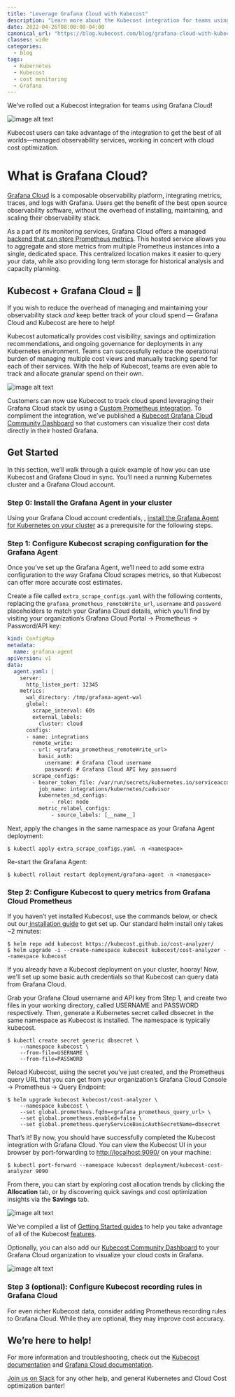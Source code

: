```yaml
---
title: "Leverage Grafana Cloud with Kubecost"
description: "Learn more about the Kubecost integration for teams using Grafana Cloud."
date: 2022-04-26T08:00:00-04:00
canonical_url: "https://blog.kubecost.com/blog/grafana-cloud-with-kubecost"
classes: wide
categories:
  - blog
tags:
  - Kubernetes
  - Kubecost
  - cost monitoring
  - Grafana
---
```


We’ve rolled out a Kubecost integration for teams using Grafana Cloud!

![image alt text](/assets/images/grafana-cloud-with-kubecost/image_0.png)

Kubecost users can take advantage of the integration to get the best of all worlds—managed observability services, working in concert with cloud cost optimization.

# What is Grafana Cloud?

[Grafana Cloud](https://grafana.com/products/cloud/) is a composable observability platform, integrating metrics, traces, and logs with Grafana. Users get the benefit of the best open source observability software, without the overhead of installing, maintaining, and scaling their observability stack.

As a part of its monitoring services, Grafana Cloud offers a managed [backend that can store Prometheus metrics](https://grafana.com/go/grafana-cloud-prometheus-2/). This hosted service allows you to aggregate and store metrics from multiple Prometheus instances into a single, dedicated space. This centralized location makes it easier to query your data, while also providing long term storage for historical analysis and capacity planning.

## Kubecost + Grafana Cloud =  💯

If you wish to reduce the overhead of managing and maintaining your observability stack *and* keep better track of your cloud spend — Grafana Cloud and Kubecost are here to help!

Kubecost automatically provides cost visibility, savings and optimization recommendations, and ongoing governance for deployments in any Kubernetes environment. Teams can successfully reduce the operational burden of managing multiple cost views and manually tracking spend for each of their services. With the help of Kubecost, teams are even able to track and allocate granular spend on their own.

![image alt text](/assets/images/grafana-cloud-with-kubecost/image_1.png)

Customers can now use Kubecost to track cloud spend leveraging their Grafana Cloud stack by using a [Custom Prometheus integration](https://guide.kubecost.com/hc/en-us/articles/4407595941015-Custom-Prometheus). To compliment the integration, we’ve published a [Kubecost Grafana Cloud Community Dashboard](https://grafana.com/grafana/dashboards/15714) so that customers can visualize their cost data directly in their hosted Grafana.

## Get Started

In this section, we’ll walk through a quick example of how you can use Kubecost and Grafana Cloud in sync. You’ll need a running Kubernetes cluster and a Grafana Cloud account.

### Step 0: Install the Grafana Agent in your cluster

Using your Grafana Cloud account credentials, , [install the Grafana Agent for Kubernetes on your cluster](https://grafana.com/docs/grafana-cloud/kubernetes/agent-k8s/k8s_agent_metrics/) as a prerequisite for the following steps.

### Step 1: Configure Kubecost scraping configuration for the Grafana Agent

Once you’ve set up the Grafana Agent, we’ll need to add some extra configuration to the way Grafana Cloud scrapes metrics, so that Kubecost can offer more accurate cost estimates. 

Create a file called `extra_scrape_configs.yaml` with the following contents, replacing the  `grafana_prometheus_remoteWrite_url`, `username` and `password` placeholders to match your Grafana Cloud details, which you’ll find by visiting your organization’s Grafana Cloud Portal -> Prometheus -> Password/API key:

``` yaml
kind: ConfigMap
metadata:
  name: grafana-agent
apiVersion: v1
data:
  agent.yaml: |
    server:
      http_listen_port: 12345
    metrics:
      wal_directory: /tmp/grafana-agent-wal
      global:
        scrape_interval: 60s
        external_labels:
          cluster: cloud
      configs:
      - name: integrations
        remote_write:
        - url: <grafana_prometheus_remoteWrite_url>
          basic_auth:
            username: # Grafana Cloud username
            password: # Grafana Cloud API key password
        scrape_configs:
        - bearer_token_file: /var/run/secrets/kubernetes.io/serviceaccount/token
          job_name: integrations/kubernetes/cadvisor
          kubernetes_sd_configs:
              - role: node
          metric_relabel_configs:
              - source_labels: [__name__]
```

Next, apply the changes in the same namespace as your Grafana Agent deployment:

```
$ kubectl apply extra_scrape_configs.yaml -n <namespace>
```

Re-start the Grafana Agent:

```
$ kubectl rollout restart deployment/grafana-agent -n <namespace>
```

### Step 2: Configure Kubecost to query metrics from Grafana Cloud Prometheus

If you haven’t yet installed Kubecost, use the commands below, or check out our[ installation guide](http://kubecost.com/install) to get set up. Our standard helm install only takes ~2 minutes:

```
$ helm repo add kubecost https://kubecost.github.io/cost-analyzer/
$ helm upgrade -i --create-namespace kubecost kubecost/cost-analyzer --namespace kubecost
```

If you already have a Kubecost deployment on your cluster, hooray! Now, we'll set up some basic auth credentials so that Kubecost can query data from Grafana Cloud.

Grab your Grafana Cloud username and API key from Step 1, and create two files in your working directory, called USERNAME and PASSWORD respectively. Then, generate a Kubernetes secret called dbsecret in the same namespace as Kubecost is installed. The namespace is typically kubecost.

```
$ kubectl create secret generic dbsecret \
    --namespace kubecost \
    --from-file=USERNAME \
    --from-file=PASSWORD
```

Reload Kubecost, using the secret you’ve just created, and the Prometheus query URL that you can get from your organization’s Grafana Cloud Console -> Prometheus -> Query Endpoint:

```
$ helm upgrade kubecost kubecost/cost-analyzer \
    --namespace kubecost \
    --set global.prometheus.fqdn=<grafana_prometheus_query_url> \
    --set global.prometheus.enabled=false \
    --set global.prometheus.queryServiceBasicAuthSecretName=dbsecret
```

That’s it! By now, you should have successfully completed the Kubecost integration with Grafana Cloud. You can view the Kubecost UI in your browser by port-forwarding to [http://localhost:9090/](http://localhost:9090/) on your machine:


```
$ kubectl port-forward --namespace kubecost deployment/kubecost-cost-analyzer 9090
```

From there, you can start by exploring cost allocation trends by clicking the **Allocation** tab, or by discovering quick savings and cost optimization insights via the **Savings** tab.

![image alt text](/assets/images/grafana-cloud-with-kubecost/image_2.png)

We’ve compiled a list of [Getting Started guides](https://guide.kubecost.com/hc/en-us/articles/4407595950359#getting-started) to help you take advantage of all of the Kubecost [features](https://www.kubecost.com/features).

Optionally, you can also add our [Kubecost Community Dashboard](https://grafana.com/grafana/dashboards/15714) to your Grafana Cloud organization to visualize your cloud costs in Grafana.

![image alt text](/assets/images/grafana-cloud-with-kubecost/image_3.png)

### Step 3 (optional): Configure Kubecost recording rules in Grafana Cloud 

For even richer Kubecost data, consider adding Prometheus recording rules to Grafana Cloud. While they are optional, they may improve cost accuracy. 

## We’re here to help!

For more information and troubleshooting, check out the [Kubecost documentation](https://guide.kubecost.com/hc/en-us/articles/5699967551639-Grafana-Cloud-Integration-for-Kubecost) and [Grafana Cloud documentation](https://grafana.com/docs/grafana-cloud/).

[Join us on Slack](https://join.slack.com/t/kubecost/shared_invite/enQtNTA2MjQ1NDUyODE5LWFjYzIzNWE4MDkzMmUyZGU4NjkwMzMyMjIyM2E0NGNmYjExZjBiNjk1YzY5ZDI0ZTNhZDg4NjlkMGRkYzFlZTU) for any other help, and general Kubernetes and Cloud Cost optimization banter!
